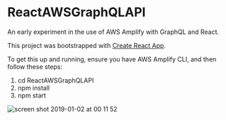 # ReactAWSGraphQLAPI

An early experiment in the use of AWS Amplify with GraphQL and React.

This project was bootstrapped with [Create React App](https://github.com/facebook/create-react-app).

To get this up and running, ensure you have AWS Amplify CLI, and then follow these steps:

1) cd ReactAWSGraphQLAPI
2) npm install
3) npm start

![screen shot 2019-01-02 at 00 11 52](https://user-images.githubusercontent.com/25869284/50577604-36f23d00-0e23-11e9-9023-314033c92a0a.png)
